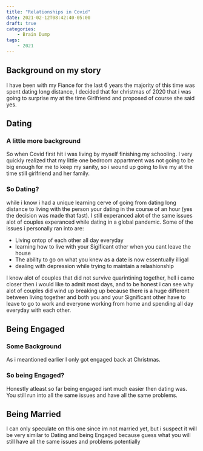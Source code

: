 ```yaml
---
title: "Relationships in Covid"
date: 2021-02-12T08:42:40-05:00
draft: true
categories:
    - Brain Dump
tags:
    - 2021
---
```


## Background on my story
I have been with my Fiance for the last 6 years the majority of this time was spent dating long distance, I decided that for christmas of 2020 that i was going to surprise my at the time Girlfriend and proposed of course she said yes.

## Dating
### A little more background
So when Covid first hit i was living by myself finishing my schooling. I very quickly realized that my little one bedroom appartment was not going to be big enough for me to keep my sanity, so i wound up going to live my at the time still girlfriend and her family.

### So Dating?
while i know i had a unique learning cerve of going from dating long distance to living with the person your dating in the course of an hour (yes the decision was made that fast). I still experanced alot of the same issues alot of couples experanced while dating in a global pandemic. Some of the issues i personally ran into are:
* Living ontop of each other all day everyday
* learning how to live with your Sigificant other when you cant leave the house
* The ability to go on what you knew as a date is now essentually illigal
* dealing with depression while trying to maintain a relashionship

I know alot of couples that did not survive quarintining together, hell i came closer then i would like to admit most days, and to be honest i can see why alot of couples did wind up breaking up because there is a huge different between living together and both you and your Significant other have to leave to go to work and everyone working from home and spending all day everyday with each other.

## Being Engaged
### Some Background
As i meantioned earlier I only got engaged back at Christmas.

### So being Engaged?
Honestly atleast so far being engaged isnt much easier then dating was. You still run into all the same issues and have all the same problems.

## Being Married
I can only speculate on this one since im not married yet, but i suspect it will be very similar to Dating and being Engaged because guess what you will still have all the same issues and problems potentially